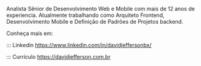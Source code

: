Analista Sênior de Desenvolvimento Web e Mobile com mais de 12 anos de experiencia. 
Atualmente trabalhando como Arquiteto Frontend, Desenvolvimento Mobile e Definição de Padrões de Projetos backend.

Conheça mais em:

::: Linkedin
https://www.linkedin.com/in/davidjeffersonbx/


::: Currículo
https://davidjefferson.com.br


